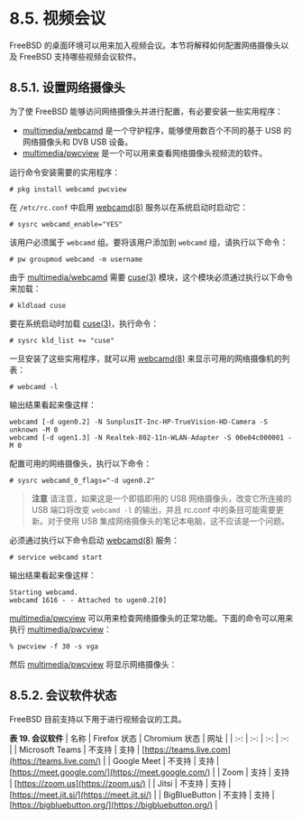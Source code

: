 # 8.5. 视频会议

FreeBSD 的桌面环境可以用来加入视频会议。本节将解释如何配置网络摄像头以及 FreeBSD 支持哪些视频会议软件。

## 8.5.1. 设置网络摄像头

为了使 FreeBSD 能够访问网络摄像头并进行配置，有必要安装一些实用程序：
- [multimedia/webcamd](https://cgit.freebsd.org/ports/tree/multimedia/webcamd/) 是一个守护程序，能够使用数百个不同的基于 USB 的网络摄像头和 DVB USB 设备。
- [multimedia/pwcview](https://cgit.freebsd.org/ports/tree/multimedia/pwcview/) 是一个可以用来查看网络摄像头视频流的软件。

运行命令安装需要的实用程序：

```
# pkg install webcamd pwcview
```

在 `/etc/rc.conf` 中启用 [webcamd(8)](https://man.freebsd.org/cgi/man.cgi?query=webcamd&sektion=8&format=html) 服务以在系统启动时启动它：

```
# sysrc webcamd_enable="YES"
```

该用户必须属于 `webcamd` 组。要将该用户添加到 `webcamd` 组，请执行以下命令：

```
# pw groupmod webcamd -m username
```

由于 [multimedia/webcamd](https://cgit.freebsd.org/ports/tree/multimedia/webcamd/) 需要 [cuse(3)](https://man.freebsd.org/cgi/man.cgi?query=cuse&sektion=3&format=html) 模块，这个模块必须通过执行以下命令来加载：

```
# kldload cuse
```

要在系统启动时加载 [cuse(3)](https://man.freebsd.org/cgi/man.cgi?query=cuse&sektion=3&format=html)，执行命令：

```
# sysrc kld_list += "cuse"
```

一旦安装了这些实用程序，就可以用 [webcamd(8)](https://man.freebsd.org/cgi/man.cgi?query=webcamd&sektion=8&format=html) 来显示可用的网络摄像机的列表：

```
# webcamd -l
```

输出结果看起来像这样：

```
webcamd [-d ugen0.2] -N SunplusIT-Inc-HP-TrueVision-HD-Camera -S unknown -M 0 
webcamd [-d ugen1.3] -N Realtek-802-11n-WLAN-Adapter -S 00e04c000001 -M 0
```

配置可用的网络摄像头，执行以下命令：

```
# sysrc webcamd_0_flags="-d ugen0.2" 
```

> **注意**
> 请注意，如果这是一个即插即用的 USB 网络摄像头，改变它所连接的 USB 端口将改变 `webcamd -l` 的输出，并且 rc.conf 中的条目可能需要更新。对于使用 USB 集成网络摄像头的笔记本电脑，这不应该是一个问题。

必须通过执行以下命令启动 [webcamd(8)](https://man.freebsd.org/cgi/man.cgi?query=webcamd&sektion=8&format=html) 服务：

```
# service webcamd start
```

输出结果看起来像这样：

```
Starting webcamd.
webcamd 1616 - - Attached to ugen0.2[0]
```

[multimedia/pwcview](https://cgit.freebsd.org/ports/tree/multimedia/pwcview/) 可以用来检查网络摄像头的正常功能。下面的命令可以用来执行 [ multimedia/pwcview](https://cgit.freebsd.org/ports/tree/multimedia/pwcview/)：

```
% pwcview -f 30 -s vga
```

然后 [multimedia/pwcview](https://cgit.freebsd.org/ports/tree/multimedia/pwcview/) 将显示网络摄像头：

## 8.5.2. 会议软件状态

FreeBSD 目前支持以下用于进行视频会议的工具。

**表 19. 会议软件**
| 名称 | Firefox 状态 | Chromium 状态 | 网址 |
| :-: | :-: | :-: | :-: |
| Microsoft Teams | 不支持 | 支持 | [https://teams.live.com](https://teams.live.com/) |
| Google Meet | 不支持 | 支持 | [https://meet.google.com/](https://meet.google.com/) |
| Zoom | 支持 | 支持 | [https://zoom.us](https://zoom.us/) |
| Jitsi | 不支持 | 支持 | [https://meet.jit.si/](https://meet.jit.si/) |
| BigBlueButton | 不支持 | 支持 | [https://bigbluebutton.org/](https://bigbluebutton.org/) |
